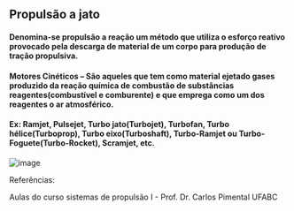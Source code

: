 ## Propulsão a jato 

#### Denomina-se propulsão a reação um método que utiliza o esforço reativo provocado pela descarga de material de um corpo para produção de tração propulsiva.
#### Motores Cinéticos – São aqueles que tem como material ejetado gases produzido da reação química de combustão de substâncias reagentes(combustível e comburente) e que emprega como um dos reagentes o ar atmosférico.
#### Ex: Ramjet, Pulsejet, Turbo jato(Turbojet), Turbofan, Turbo hélice(Turboprop), Turbo eixo(Turboshaft), Turbo-Ramjet ou Turbo-Foguete(Turbo-Rocket), Scramjet, etc.

![image](https://user-images.githubusercontent.com/83255807/141497040-59b67b26-1215-4bef-86b9-ee75a16b73f5.png)

Referências: 

Aulas do curso sistemas de propulsão I - Prof. Dr. Carlos Pimental UFABC
